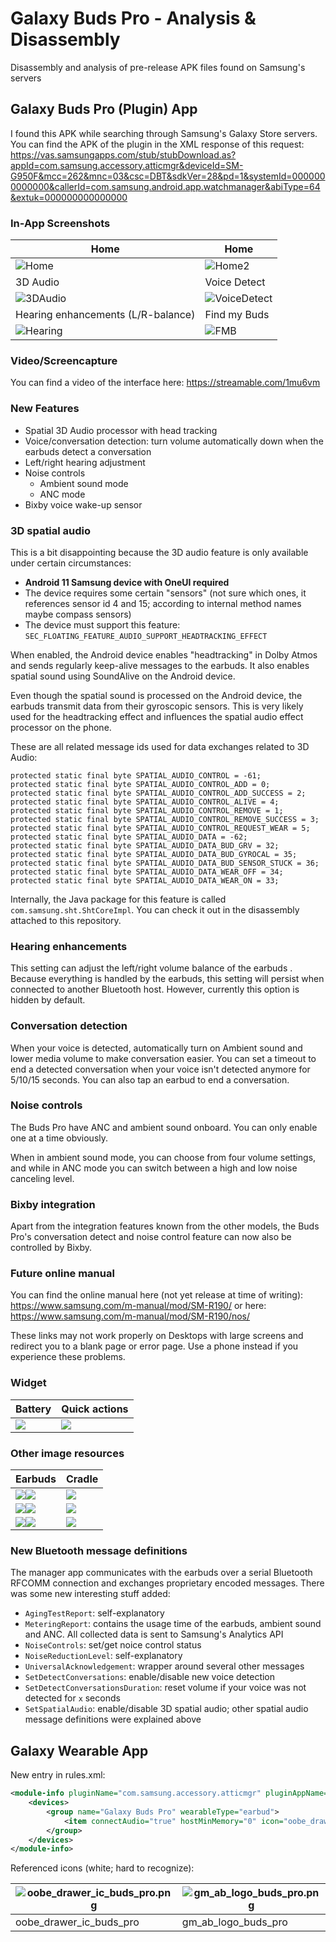 # Galaxy Buds Pro - Analysis & Disassembly

Disassembly and analysis of pre-release APK files found on Samsung's servers

## Galaxy Buds Pro (Plugin) App

I found this APK while searching through Samsung's Galaxy Store servers. You can find the APK of the plugin in the XML response of this request: https://vas.samsungapps.com/stub/stubDownload.as?appId=com.samsung.accessory.atticmgr&deviceId=SM-G950F&mcc=262&mnc=03&csc=DBT&sdkVer=28&pd=1&systemId=0000000000000&callerId=com.samsung.android.app.watchmanager&abiType=64&extuk=000000000000000

### In-App Screenshots

| Home                                | Home                                        |
| ----------------------------------- | ------------------------------------------- |
| ![Home](screenshots/Home.png)       | ![Home2](screenshots/Home2.png)             |
| 3D Audio                            | Voice Detect                                |
| ![3DAudio](screenshots/3DAudio.png) | ![VoiceDetect](screenshots/VoiceDetect.png) |
| Hearing enhancements (L/R-balance)  | Find my Buds                                |
| ![Hearing](screenshots/Hearing.png) | ![FMB](screenshots/FMB.png)                 |

### Video/Screencapture

You can find a video of the interface here: https://streamable.com/1mu6vm

### New Features

* Spatial 3D Audio processor with head tracking
* Voice/conversation detection: turn volume automatically down when the earbuds detect a conversation
* Left/right hearing adjustment
* Noise controls
  * Ambient sound mode
  * ANC mode
* Bixby voice wake-up sensor

### 3D spatial audio

This is a bit disappointing because the 3D audio feature is only available under certain circumstances:

* **Android 11 Samsung device with OneUI required**
* The device requires some certain "sensors" (not sure which ones, it references sensor id 4 and 15; according to internal method names maybe compass sensors)
* The device must support this feature: `SEC_FLOATING_FEATURE_AUDIO_SUPPORT_HEADTRACKING_EFFECT`

When enabled, the Android device enables "headtracking" in Dolby Atmos and sends regularly keep-alive messages to the earbuds. It also enables spatial sound using SoundAlive on the Android device. 

Even though the spatial sound is processed on the Android device, the earbuds transmit data from their gyroscopic sensors. This is very likely used for the headtracking effect and influences the spatial audio effect processor on the phone.

These are all related message ids used for data exchanges related to 3D Audio:

```
protected static final byte SPATIAL_AUDIO_CONTROL = -61;
protected static final byte SPATIAL_AUDIO_CONTROL_ADD = 0;
protected static final byte SPATIAL_AUDIO_CONTROL_ADD_SUCCESS = 2;
protected static final byte SPATIAL_AUDIO_CONTROL_ALIVE = 4;
protected static final byte SPATIAL_AUDIO_CONTROL_REMOVE = 1;
protected static final byte SPATIAL_AUDIO_CONTROL_REMOVE_SUCCESS = 3;
protected static final byte SPATIAL_AUDIO_CONTROL_REQUEST_WEAR = 5;
protected static final byte SPATIAL_AUDIO_DATA = -62;
protected static final byte SPATIAL_AUDIO_DATA_BUD_GRV = 32;
protected static final byte SPATIAL_AUDIO_DATA_BUD_GYROCAL = 35;
protected static final byte SPATIAL_AUDIO_DATA_BUD_SENSOR_STUCK = 36;
protected static final byte SPATIAL_AUDIO_DATA_WEAR_OFF = 34;
protected static final byte SPATIAL_AUDIO_DATA_WEAR_ON = 33;
```

Internally, the Java package for this feature is called `com.samsung.sht.ShtCoreImpl`. You can check it out in the disassembly attached to this repository.

### Hearing enhancements

This setting can adjust the left/right volume balance of the earbuds . Because everything is handled by the earbuds, this setting will persist when connected to another Bluetooth host. However, currently this option is hidden by default.

### Conversation detection

When your voice is detected, automatically turn on Ambient sound and lower media volume to make conversation easier. You can set a timeout to end a detected conversation when your voice isn\'t detected anymore for 5/10/15 seconds. You can also tap an earbud to end a conversation.

### Noise controls

The Buds Pro have ANC and ambient sound onboard. You can only enable one at a time obviously.

When in ambient sound mode, you can choose from four volume settings, and while in ANC mode you can switch between a high and low noise canceling level.

### Bixby integration

Apart from the integration features known from the other models, the Buds Pro's conversation detect and noise control feature can now also be controlled by Bixby.

### Future online manual

You can find the online manual here (not yet release at time of writing):
<https://www.samsung.com/m-manual/mod/SM-R190/>
or here:
<https://www.samsung.com/m-manual/mod/SM-R190/nos/>

These links may not work properly on Desktops with large screens and redirect you to a blank page or error page. Use a phone instead if you experience these problems.

### Widget

| Battery                                                      | Quick actions                                                |
| ------------------------------------------------------------ | ------------------------------------------------------------ |
| ![](com.samsung.accessory.atticmgr\resources\res\drawable-ko-xxhdpi\widget_preview_battery.png) | ![](com.samsung.accessory.atticmgr\resources\res\drawable-ko-xxhdpi\widget_preview_master.png) |

### Other image resources

| Earbuds                                                      | Cradle                                                       |
| ------------------------------------------------------------ | ------------------------------------------------------------ |
| ![](com.samsung.accessory.atticmgr\resources\res\drawable-xxhdpi\gw_buds_kv_left_violet.png)![](com.samsung.accessory.atticmgr\resources\res\drawable-xxhdpi\gw_buds_kv_right_violet.png) | ![](com.samsung.accessory.atticmgr\resources\res\drawable-xxhdpi\gw_buds_kv_cradle_violet.png) |
| ![](com.samsung.accessory.atticmgr\resources\res\drawable-xxhdpi\gw_buds_kv_left_silver.png)![](com.samsung.accessory.atticmgr\resources\res\drawable-xxhdpi\gw_buds_kv_right_silver.png) | ![](com.samsung.accessory.atticmgr\resources\res\drawable-xxhdpi\gw_buds_kv_cradle_silver.png) |
| ![](com.samsung.accessory.atticmgr\resources\res\drawable-xxhdpi\gw_buds_kv_left_black.png)![](com.samsung.accessory.atticmgr\resources\res\drawable-xxhdpi\gw_buds_kv_right_black.png) | ![](com.samsung.accessory.atticmgr\resources\res\drawable-xxhdpi\gw_buds_kv_cradle_black.png) |

### New Bluetooth message definitions

The manager app communicates with the earbuds over a serial Bluetooth RFCOMM connection and exchanges proprietary encoded messages. There was some new interesting stuff added:

* `AgingTestReport`: self-explanatory
* `MeteringReport`: contains the usage time of the earbuds, ambient sound and ANC. All collected data is sent to Samsung's Analytics API
* `NoiseControls`: set/get noice control status
* `NoiseReductionLevel`: self-explanatory
* `UniversalAcknowledgement`: wrapper around several other messages
* `SetDetectConversations`: enable/disable new voice detection 
* `SetDetectConversationsDuration`: reset volume if your voice was not detected for `x` seconds  
* `SetSpatialAudio`: enable/disable 3D spatial audio; other spatial audio message definitions were explained above 

## Galaxy Wearable App

New entry in rules.xml:
```xml
<module-info pluginName="com.samsung.accessory.atticmgr" pluginAppName="Galaxy Buds Pro">
    <devices>
        <group name="Galaxy Buds Pro" wearableType="earbud">
            <item connectAudio="true" hostMinMemory="0" icon="oobe_drawer_ic_buds_pro" supportMultiConnection="true" supportNonSamsung="true" supportTablet="true" switchGearTitleIcon="gm_ab_logo_buds_pro">Galaxy Buds Pro</item>
        </group>
    </devices>
</module-info>
```

Referenced icons (white; hard to recognize):

| ![oobe_drawer_ic_buds_pro.png](com.samsung.app.watchmanager/resources/res/drawable-xhdpi/oobe_drawer_ic_buds_pro.png) | ![gm_ab_logo_buds_pro.png](com.samsung.app.watchmanager/resources/res/drawable-xxhdpi/gm_ab_logo_buds_pro.png) |
| ------------------------------------------------------------ | ------------------------------------------------------------ |
| oobe_drawer_ic_buds_pro                                      | gm_ab_logo_buds_pro                                          |



